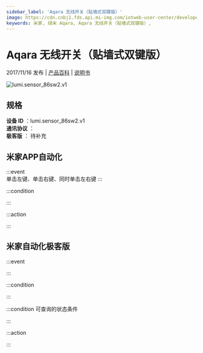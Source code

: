 ```yaml
---
sidebar_label: 'Aqara 无线开关（贴墙式双键版）'
image: https://cdn.cnbj1.fds.api.mi-img.com/iotweb-user-center/developer_16790475112197Mv5M1jH.png?GalaxyAccessKeyId=AKVGLQWBOVIRQ3XLEW&Expires=9223372036854775807&Signature=q79oaHt0PdC92NvjY/TJ9EERbfY=
keywords: 米家, 绿米 Aqara, Aqara 无线开关（贴墙式双键版）, 
---
```

# Aqara 无线开关（贴墙式双键版）

2017/11/16 发布 | [产品百科](https://home.mi.com/webapp/content/baike/product/index.html?model=lumi.sensor_86sw2.v1/) | [说明书](https://home.mi.com/views/introduction.html?model=lumi.sensor_86sw2.v1&region=cn)

![lumi.sensor_86sw2.v1](https://cdn.cnbj1.fds.api.mi-img.com/iotweb-user-center/developer_16790475112197Mv5M1jH.png?GalaxyAccessKeyId=AKVGLQWBOVIRQ3XLEW&Expires=9223372036854775807&Signature=q79oaHt0PdC92NvjY/TJ9EERbfY=)

## 规格  
> 
**设备 ID** ：lumi.sensor_86sw2.v1  
**通讯协议** ：  
**极客版**  ： 待补充 


## 米家APP自动化  

:::event  
单击左键、单击右键、同时单击左右键
:::

:::condition  

:::

:::action   

:::

## 米家自动化极客版  

:::event  

:::

:::condition  

:::

:::condition 可查询的状态条件  

:::

:::action  

:::

        
